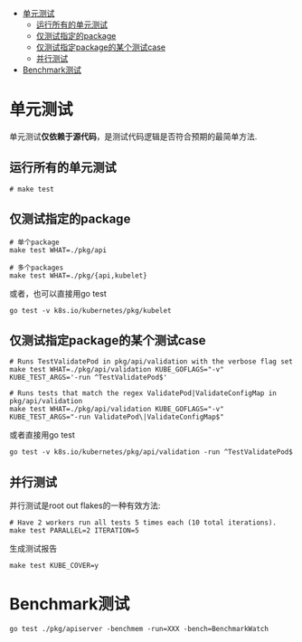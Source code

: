 
<!-- @import "[TOC]" {cmd="toc" depthFrom=1 depthTo=6 orderedList=false} -->

<!-- code_chunk_output -->

- [单元测试](#单元测试)
  - [运行所有的单元测试](#运行所有的单元测试)
  - [仅测试指定的package](#仅测试指定的package)
  - [仅测试指定package的某个测试case](#仅测试指定package的某个测试case)
  - [并行测试](#并行测试)
- [Benchmark测试](#benchmark测试)

<!-- /code_chunk_output -->

# 单元测试

单元测试**仅依赖于源代码**，是测试代码逻辑是否符合预期的最简单方法. 

## 运行所有的单元测试

```
# make test
```

## 仅测试指定的package

```
# 单个package
make test WHAT=./pkg/api

# 多个packages
make test WHAT=./pkg/{api,kubelet}
```

或者，也可以直接用go test

```
go test -v k8s.io/kubernetes/pkg/kubelet
```

## 仅测试指定package的某个测试case

```
# Runs TestValidatePod in pkg/api/validation with the verbose flag set
make test WHAT=./pkg/api/validation KUBE_GOFLAGS="-v" KUBE_TEST_ARGS='-run ^TestValidatePod$'

# Runs tests that match the regex ValidatePod|ValidateConfigMap in pkg/api/validation
make test WHAT=./pkg/api/validation KUBE_GOFLAGS="-v" KUBE_TEST_ARGS="-run ValidatePod\|ValidateConfigMap$"
```

或者直接用go test

```
go test -v k8s.io/kubernetes/pkg/api/validation -run ^TestValidatePod$
```

## 并行测试

并行测试是root out flakes的一种有效方法: 

```
# Have 2 workers run all tests 5 times each (10 total iterations).
make test PARALLEL=2 ITERATION=5
```

生成测试报告

```
make test KUBE_COVER=y
```

# Benchmark测试

```
go test ./pkg/apiserver -benchmem -run=XXX -bench=BenchmarkWatch
```

